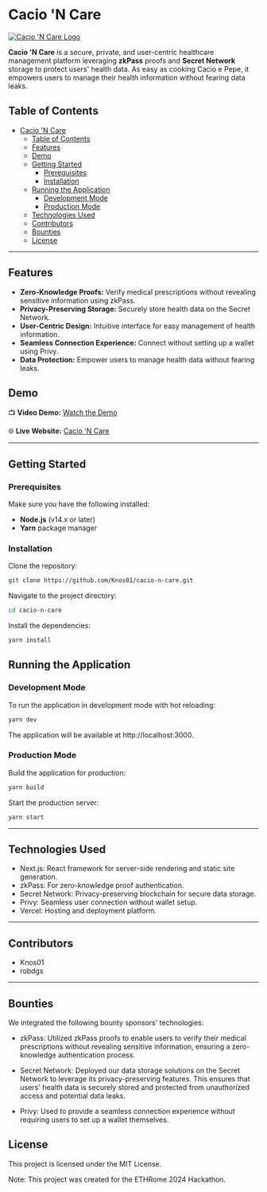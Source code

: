 # Cacio 'N Care

[![Cacio 'N Care Logo](https://your-logo-url-here.com/logo.png)](https://cacio-n-care.vercel.app/)

**Cacio 'N Care** is a secure, private, and user-centric healthcare management platform leveraging **zkPass** proofs and **Secret Network** storage to protect users' health data. As easy as cooking Cacio e Pepe, it empowers users to manage their health information without fearing data leaks.

## Table of Contents

- [Cacio 'N Care](#cacio-n-care)
  - [Table of Contents](#table-of-contents)
  - [Features](#features)
  - [Demo](#demo)
  - [Getting Started](#getting-started)
    - [Prerequisites](#prerequisites)
    - [Installation](#installation)
  - [Running the Application](#running-the-application)
    - [Development Mode](#development-mode)
    - [Production Mode](#production-mode)
  - [Technologies Used](#technologies-used)
  - [Contributors](#contributors)
  - [Bounties](#bounties)
  - [License](#license)

---

## Features

- **Zero-Knowledge Proofs:** Verify medical prescriptions without revealing sensitive information using zkPass.
- **Privacy-Preserving Storage:** Securely store health data on the Secret Network.
- **User-Centric Design:** Intuitive interface for easy management of health information.
- **Seamless Connection Experience:** Connect without setting up a wallet using Privy.
- **Data Protection:** Empower users to manage health data without fearing leaks.

## Demo

📺 **Video Demo:** [Watch the Demo](https://www.loom.com/share/8544c22f82b045f29b0ca00c87c0f946)

🌐 **Live Website:** [Cacio 'N Care](https://cacio-n-care.vercel.app/)

---

## Getting Started

### Prerequisites

Make sure you have the following installed:

- **Node.js** (v14.x or later)
- **Yarn** package manager

### Installation

Clone the repository:

```bash
git clone https://github.com/Knos01/cacio-n-care.git
```

Navigate to the project directory:

```bash
cd cacio-n-care
```

Install the dependencies:

```bash
yarn install
```

## Running the Application

### Development Mode

To run the application in development mode with hot reloading:

```bash
yarn dev
```

The application will be available at http://localhost:3000.

### Production Mode

Build the application for production:

```bash
yarn build
```

Start the production server:

```bash
yarn start
```

---

## Technologies Used

- Next.js: React framework for server-side rendering and static site generation.
- zkPass: For zero-knowledge proof authentication.
- Secret Network: Privacy-preserving blockchain for secure data storage.
- Privy: Seamless user connection without wallet setup.
- Vercel: Hosting and deployment platform.

---

## Contributors

- Knos01
- robdgs

---

## Bounties

We integrated the following bounty sponsors' technologies:

- zkPass: Utilized zkPass proofs to enable users to verify their medical prescriptions without revealing sensitive information, ensuring a zero-knowledge authentication process.

- Secret Network: Deployed our data storage solutions on the Secret Network to leverage its privacy-preserving features. This ensures that users' health data is securely stored and protected from unauthorized access and potential data leaks.

- Privy: Used to provide a seamless connection experience without requiring users to set up a wallet themselves.

## License

This project is licensed under the MIT License.

Note: This project was created for the ETHRome 2024 Hackathon.
